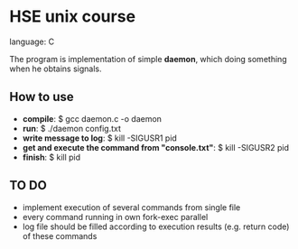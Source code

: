 # HSE unix course

language: C

The program is implementation of simple **daemon**, which doing something when he obtains signals.

## How to use

* **compile**: $ gcc daemon.c -o daemon
* **run**: $ ./daemon config.txt
* **write message to log**: $ kill -SIGUSR1 pid
* **get and execute the command from "console.txt"**: $ kill -SIGUSR2 pid
* **finish**: $ kill pid

## TO DO

* implement execution of several commands from single file
* every command running in own fork-exec parallel
* log file should be filled according to execution results (e.g. return code) of these commands